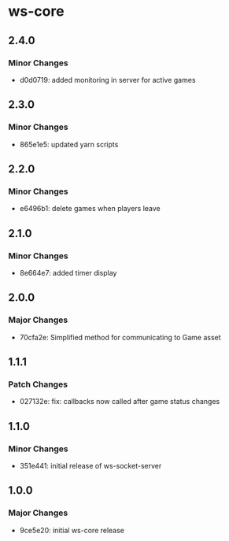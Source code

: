 # ws-core

## 2.4.0

### Minor Changes

- d0d0719: added monitoring in server for active games

## 2.3.0

### Minor Changes

- 865e1e5: updated yarn scripts

## 2.2.0

### Minor Changes

- e6496b1: delete games when players leave

## 2.1.0

### Minor Changes

- 8e664e7: added timer display

## 2.0.0

### Major Changes

- 70cfa2e: Simplified method for communicating to Game asset

## 1.1.1

### Patch Changes

- 027132e: fix: callbacks now called after game status changes

## 1.1.0

### Minor Changes

- 351e441: initial release of ws-socket-server

## 1.0.0

### Major Changes

- 9ce5e20: initial ws-core release
